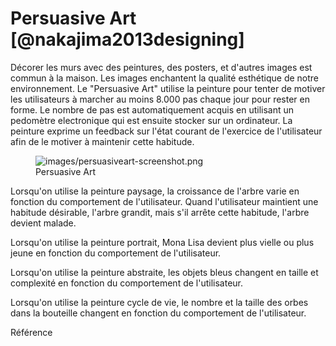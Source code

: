 # Persuasive Art [@nakajima2013designing]

Décorer les murs avec des peintures, des posters, et d'autres images est commun à la maison. Les images enchantent la qualité esthétique de notre environnement. Le "Persuasive Art" utilise la peinture pour tenter de motiver les utilisateurs à marcher au moins 8.000 pas chaque jour pour rester en forme. Le nombre de pas est automatiquement acquis en utilisant un pedomètre electronique qui est ensuite stocker sur un ordinateur. La peinture exprime un feedback sur l'état courant de l'exercice de l'utilisateur afin de le motiver à maintenir cette habitude.

<figure>
<img src="images/persuasiveart-screenshot.png" alt="images/persuasiveart-screenshot.png">
  <figcaption>Persuasive Art</figcaption>
</figure>

Lorsqu'on utilise la peinture paysage, la croissance de l'arbre varie en fonction du comportement de l'utilisateur. Quand l'utilisateur maintient une habitude désirable, l'arbre grandit, mais s'il arrête cette habitude, l'arbre devient malade.

Lorsqu'on utilise la peinture portrait, Mona Lisa devient plus vielle ou plus jeune en fonction du comportement de l'utilisateur.

Lorsqu'on utilise la peinture abstraite, les objets bleus changent en taille et complexité en fonction du comportement de l'utilisateur.

Lorsqu'on utilise la peinture cycle de vie, le nombre et la taille des orbes dans la bouteille changent en fonction du comportement de l'utilisateur.

Référence